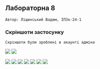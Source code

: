 ## Лабораторна 8

`Автор: Ліщинський Вадим, ІПЗк-24-1`

### Скріншоти застосунку

`Скріншоти були зроблені в акаунті адміна`


![](screenshots/8.jpg)
![](screenshots/9.jpg)

![](screenshots/1.jpg)
![](screenshots/2.jpg)
![](screenshots/3.jpg)
![](screenshots/4.jpg)
![](screenshots/5.jpg)
![](screenshots/6.jpg)
![](screenshots/7.jpg)
